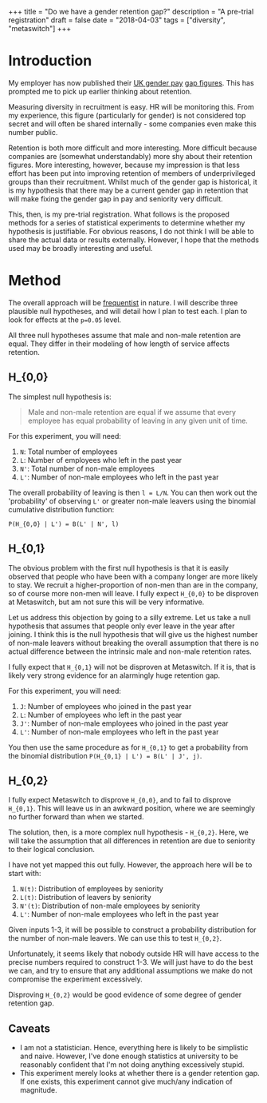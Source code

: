 +++
title = "Do we have a gender retention gap?"
description = "A pre-trial registration"
draft = false
date = "2018-04-03"
tags = ["diversity", "metaswitch"]
+++

# Introduction

My employer has now published their [UK gender pay](https://gender-pay-gap.service.gov.uk/viewing/employer-details?id=-b5hzCV7E5qgd1hklF2PxA%21%21) [gap figures](https://www.metaswitch.com/about/uk-gender-pay-gap). This has prompted me to pick up earlier thinking about retention.

Measuring diversity in recruitment is easy. HR will be monitoring this. From my experience, this figure (particularly for gender) is not considered top secret and will often be shared internally - some companies even make this number public.

Retention is both more difficult and more interesting. More difficult because companies are (somewhat understandably) more shy about their retention figures. More interesting, however, because my impression is that less effort has been put into improving retention of members of underprivileged groups than their recruitment. Whilst much of the gender gap is historical, it is my hypothesis that there may be a current gender gap in retention that will make fixing the gender gap in pay and seniority very difficult.

This, then, is my pre-trial registration. What follows is the proposed methods for a series of statistical experiments to determine whether my hypothesis is justifiable. For obvious reasons, I do not think I will be able to share the actual data or results externally. However, I hope that the methods used may be broadly interesting and useful.

# Method

The overall approach will be [frequentist](https://en.wikipedia.org/wiki/Frequentist_inference) in nature. I will describe three plausible null hypotheses, and will detail how I plan to test each. I plan to look for effects at the `p=0.05` level.

All three null hypotheses assume that male and non-male retention are equal. They differ in their modeling of how length of service affects retention.

## H_{0,0}

The simplest null hypothesis is:

> Male and non-male retention are equal if we assume that every employee has equal probability of leaving in any given unit of time.

For this experiment, you will need:

1. `N`: Total number of employees
2. `L`: Number of employees who left in the past year
3. `N'`: Total number of non-male employees
4. `L'`: Number of non-male employees who left in the past year

The overall probability of leaving is then `l = L/N`. You can then work out the 'probability' of observing `L'` or greater non-male leavers using the binomial cumulative distribution function:

```
P(H_{0,0} | L') = B(L' | N', l)
```

## H_{0,1}

The obvious problem with the first null hypothesis is that it is easily observed that people who have been with a company longer are more likely to stay. We recruit a higher-proportion of non-men than are in the company, so of course more non-men will leave. I fully expect `H_{0,0}` to be disproven at Metaswitch, but am not sure this will be very informative.

Let us address this objection by going to a silly extreme. Let us take a null hypothesis that assumes that people only ever leave in the year after joining. I think this is the null hypothesis that will give us the highest number of non-male leavers without breaking the overall assumption that there is no actual difference between the intrinsic male and non-male retention rates.

I fully expect that `H_{0,1}` will not be disproven at Metaswitch. If it is, that is likely very strong evidence for an alarmingly huge retention gap.

For this experiment, you will need:

1. `J`: Number of employees who joined in the past year
2. `L`: Number of employees who left in the past year
3. `J'`: Number of non-male employees who joined in the past year
4. `L'`: Number of non-male employees who left in the past year

You then use the same procedure as for `H_{0,1}` to get a probability from the binomial distribution `P(H_{0,1} | L') = B(L' | J', j)`.

## H_{0,2}

I fully expect Metaswitch to disprove `H_{0,0}`, and to fail to disprove `H_{0,1}`. This will leave us in an awkward position, where we are seemingly no further forward than when we started.

The solution, then, is a more complex null hypothesis - `H_{0,2}`. Here, we will take the assumption that all differences in retention are due to seniority to their logical conclusion.

I have not yet mapped this out fully. However, the approach here will be to start with:

1. `N(t)`: Distribution of employees by seniority
2. `L(t)`: Distribution of leavers by seniority
3. `N'(t)`: Distribution of non-male employees by seniority
4. `L'`: Number of non-male employees who left in the past year

Given inputs 1-3, it will be possible to construct a probability distribution for the number of non-male leavers. We can use this to test `H_{0,2}`.

Unfortunately, it seems likely that nobody outside HR will have access to the precise numbers required to construct 1-3. We will just have to do the best we can, and try to ensure that any additional assumptions we make do not compromise the experiment excessively.

Disproving `H_{0,2}` would be good evidence of some degree of gender retention gap.

## Caveats

* I am not a statistician. Hence, everything here is likely to be simplistic and naive. However, I've done enough statistics at university to be reasonably confident that I'm not doing anything excessively stupid.
* This experiment merely looks at whether there is a gender retention gap. If one exists, this experiment cannot give much/any indication of magnitude.
